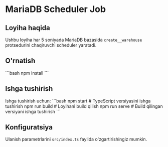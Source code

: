 # MariaDB Scheduler Job

## Loyiha haqida
Ushbu loyiha har 5 soniyada MariaDB bazasida `create__warehouse` protsedurini chaqiruvchi scheduler yaratadi.

## O'rnatish
\`\`\`bash
npm install
\`\`\`

## Ishga tushirish
Ishga tushirish uchun:
\`\`\`bash
npm start  # TypeScript versiyasini ishga tushirish
npm run build  # Loyihani build qilish
npm run serve  # Build qilingan versiyani ishga tushirish
\`\`\`

## Konfiguratsiya
Ulanish parametrlarini `src/index.ts` faylida o'zgartirishingiz mumkin. 